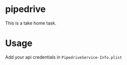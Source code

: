# pipedrive
This is a take home task.

# Usage
Add your api credentials in  `PipedriveService-Info.plist`

